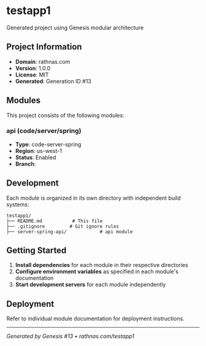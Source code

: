 # testapp1

Generated project using Genesis modular architecture

## Project Information

- **Domain**: rathnas.com
- **Version**: 1.0.0
- **License**: MIT
- **Generated**: Generation ID #13


## Modules

This project consists of the following modules:

### api (code/server/spring)
- **Type**: code-server-spring
- **Region**: us-west-1
- **Status**: Enabled
- **Branch**: 




## Development

Each module is organized in its own directory with independent build systems:

```
testapp1/
├── README.md           # This file
├── .gitignore         # Git ignore rules
├── server-spring-api/            # api module
```

## Getting Started

1. **Install dependencies** for each module in their respective directories
2. **Configure environment variables** as specified in each module's documentation
3. **Start development servers** for each module independently

## Deployment

Refer to individual module documentation for deployment instructions.

---
*Generated by Genesis #13 • rathnas.com/testapp1*